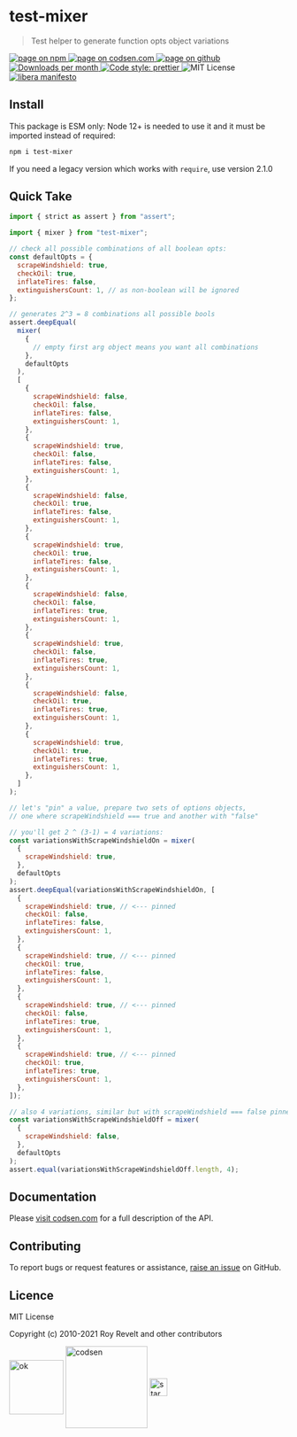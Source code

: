 # test-mixer

> Test helper to generate function opts object variations

<div class="package-badges">
  <a href="https://www.npmjs.com/package/test-mixer" rel="nofollow noreferrer noopener">
    <img src="https://img.shields.io/badge/-npm-blue?style=flat-square" alt="page on npm">
  </a>
  <a href="https://codsen.com/os/test-mixer" rel="nofollow noreferrer noopener">
    <img src="https://img.shields.io/badge/-codsen-blue?style=flat-square" alt="page on codsen.com">
  </a>
  <a href="https://github.com/codsen/codsen/tree/main/packages/test-mixer" rel="nofollow noreferrer noopener">
    <img src="https://img.shields.io/badge/-github-blue?style=flat-square" alt="page on github">
  </a>
  <a href="https://npmcharts.com/compare/test-mixer?interval=30" rel="nofollow noreferrer noopener" target="_blank">
    <img src="https://img.shields.io/npm/dm/test-mixer.svg?style=flat-square" alt="Downloads per month">
  </a>
  <a href="https://prettier.io" rel="nofollow noreferrer noopener" target="_blank">
    <img src="https://img.shields.io/badge/code_style-prettier-brightgreen.svg?style=flat-square" alt="Code style: prettier">
  </a>
  <img src="https://img.shields.io/badge/licence-MIT-brightgreen.svg?style=flat-square" alt="MIT License">
  <a href="https://liberamanifesto.com" rel="nofollow noreferrer noopener" target="_blank">
    <img src="https://img.shields.io/badge/libera-manifesto-lightgrey.svg?style=flat-square" alt="libera manifesto">
  </a>
</div>

## Install

This package is ESM only: Node 12+ is needed to use it and it must be imported instead of required:

```bash
npm i test-mixer
```

If you need a legacy version which works with `require`, use version 2.1.0

## Quick Take

```js
import { strict as assert } from "assert";

import { mixer } from "test-mixer";

// check all possible combinations of all boolean opts:
const defaultOpts = {
  scrapeWindshield: true,
  checkOil: true,
  inflateTires: false,
  extinguishersCount: 1, // as non-boolean will be ignored
};

// generates 2^3 = 8 combinations all possible bools
assert.deepEqual(
  mixer(
    {
      // empty first arg object means you want all combinations
    },
    defaultOpts
  ),
  [
    {
      scrapeWindshield: false,
      checkOil: false,
      inflateTires: false,
      extinguishersCount: 1,
    },
    {
      scrapeWindshield: true,
      checkOil: false,
      inflateTires: false,
      extinguishersCount: 1,
    },
    {
      scrapeWindshield: false,
      checkOil: true,
      inflateTires: false,
      extinguishersCount: 1,
    },
    {
      scrapeWindshield: true,
      checkOil: true,
      inflateTires: false,
      extinguishersCount: 1,
    },
    {
      scrapeWindshield: false,
      checkOil: false,
      inflateTires: true,
      extinguishersCount: 1,
    },
    {
      scrapeWindshield: true,
      checkOil: false,
      inflateTires: true,
      extinguishersCount: 1,
    },
    {
      scrapeWindshield: false,
      checkOil: true,
      inflateTires: true,
      extinguishersCount: 1,
    },
    {
      scrapeWindshield: true,
      checkOil: true,
      inflateTires: true,
      extinguishersCount: 1,
    },
  ]
);

// let's "pin" a value, prepare two sets of options objects,
// one where scrapeWindshield === true and another with "false"

// you'll get 2 ^ (3-1) = 4 variations:
const variationsWithScrapeWindshieldOn = mixer(
  {
    scrapeWindshield: true,
  },
  defaultOpts
);
assert.deepEqual(variationsWithScrapeWindshieldOn, [
  {
    scrapeWindshield: true, // <--- pinned
    checkOil: false,
    inflateTires: false,
    extinguishersCount: 1,
  },
  {
    scrapeWindshield: true, // <--- pinned
    checkOil: true,
    inflateTires: false,
    extinguishersCount: 1,
  },
  {
    scrapeWindshield: true, // <--- pinned
    checkOil: false,
    inflateTires: true,
    extinguishersCount: 1,
  },
  {
    scrapeWindshield: true, // <--- pinned
    checkOil: true,
    inflateTires: true,
    extinguishersCount: 1,
  },
]);

// also 4 variations, similar but with scrapeWindshield === false pinned:
const variationsWithScrapeWindshieldOff = mixer(
  {
    scrapeWindshield: false,
  },
  defaultOpts
);
assert.equal(variationsWithScrapeWindshieldOff.length, 4);
```

## Documentation

Please [visit codsen.com](https://codsen.com/os/test-mixer/) for a full description of the API.

## Contributing

To report bugs or request features or assistance, [raise an issue](https://github.com/codsen/codsen/issues/new/choose) on GitHub.

## Licence

MIT License

Copyright (c) 2010-2021 Roy Revelt and other contributors


<img src="https://codsen.com/images/png-codsen-ok.png" width="98" alt="ok" align="center"> <img src="https://codsen.com/images/png-codsen-1.png" width="148" alt="codsen" align="center"> <img src="https://codsen.com/images/png-codsen-star-small.png" width="32" alt="star" align="center">

